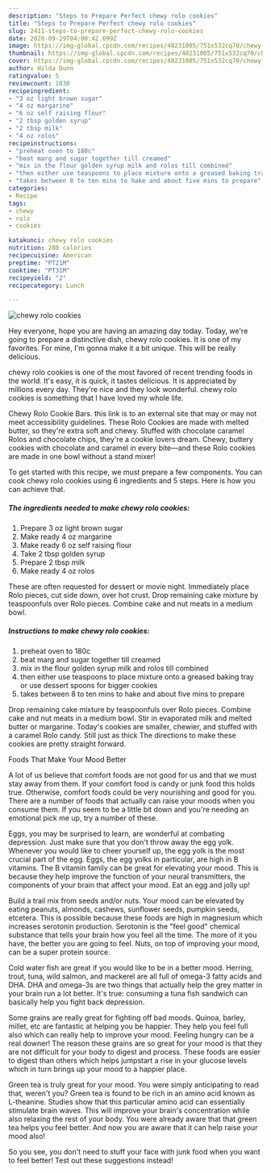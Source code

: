 ```yaml
---
description: "Steps to Prepare Perfect chewy rolo cookies"
title: "Steps to Prepare Perfect chewy rolo cookies"
slug: 2411-steps-to-prepare-perfect-chewy-rolo-cookies
date: 2020-09-29T04:00:42.699Z
image: https://img-global.cpcdn.com/recipes/48231005/751x532cq70/chewy-rolo-cookies-recipe-main-photo.jpg
thumbnail: https://img-global.cpcdn.com/recipes/48231005/751x532cq70/chewy-rolo-cookies-recipe-main-photo.jpg
cover: https://img-global.cpcdn.com/recipes/48231005/751x532cq70/chewy-rolo-cookies-recipe-main-photo.jpg
author: Hilda Dunn
ratingvalue: 5
reviewcount: 1030
recipeingredient:
- "3 oz light brown sugar"
- "4 oz margarine"
- "6 oz self raising flour"
- "2 tbsp golden syrup"
- "2 tbsp milk"
- "4 oz rolos"
recipeinstructions:
- "preheat oven to 180c"
- "beat marg and sugar together till creamed"
- "mix in the flour golden syrup milk and rolos till combined"
- "then either use teaspoons to place mixture onto a greased baking tray or use dessert spoons for bigger cookies"
- "takes between 8 to ten mins to hake and about five mins to prepare"
categories:
- Recipe
tags:
- chewy
- rolo
- cookies

katakunci: chewy rolo cookies 
nutrition: 280 calories
recipecuisine: American
preptime: "PT21M"
cooktime: "PT31M"
recipeyield: "2"
recipecategory: Lunch

---
```



![chewy rolo cookies](https://img-global.cpcdn.com/recipes/48231005/751x532cq70/chewy-rolo-cookies-recipe-main-photo.jpg)

Hey everyone, hope you are having an amazing day today. Today, we're going to prepare a distinctive dish, chewy rolo cookies. It is one of my favorites. For mine, I'm gonna make it a bit unique. This will be really delicious.

chewy rolo cookies is one of the most favored of recent trending foods in the world. It's easy, it is quick, it tastes delicious. It is appreciated by millions every day. They're nice and they look wonderful. chewy rolo cookies is something that I have loved my whole life.

Chewy Rolo Cookie Bars. this link is to an external site that may or may not meet accessibility guidelines. These Rolo Cookies are made with melted butter, so they&#39;re extra soft and chewy. Stuffed with chocolate caramel Rolos and chocolate chips, they&#39;re a cookie lovers dream. Chewy, buttery cookies with chocolate and caramel in every bite—and these Rolo cookies are made in one bowl without a stand mixer!


To get started with this recipe, we must prepare a few components. You can cook chewy rolo cookies using 6 ingredients and 5 steps. Here is how you can achieve that.

<!--inarticleads1-->

##### The ingredients needed to make chewy rolo cookies:

1. Prepare 3 oz light brown sugar
1. Make ready 4 oz margarine
1. Make ready 6 oz self raising flour
1. Take 2 tbsp golden syrup
1. Prepare 2 tbsp milk
1. Make ready 4 oz rolos


These are often requested for dessert or movie night. Immediately place Rolo pieces, cut side down, over hot crust. Drop remaining cake mixture by teaspoonfuls over Rolo pieces. Combine cake and nut meats in a medium bowl. 

<!--inarticleads2-->

##### Instructions to make chewy rolo cookies:

1. preheat oven to 180c
1. beat marg and sugar together till creamed
1. mix in the flour golden syrup milk and rolos till combined
1. then either use teaspoons to place mixture onto a greased baking tray or use dessert spoons for bigger cookies
1. takes between 8 to ten mins to hake and about five mins to prepare


Drop remaining cake mixture by teaspoonfuls over Rolo pieces. Combine cake and nut meats in a medium bowl. Stir in evaporated milk and melted butter or margarine. Today&#39;s cookies are smaller, chewier, and stuffed with a caramel Rolo candy. Still just as thick The directions to make these cookies are pretty straight forward. 

Foods That Make Your Mood Better


A lot of us believe that comfort foods are not good for us and that we must stay away from them. If your comfort food is candy or junk food this holds true. Otherwise, comfort foods could be very nourishing and good for you. There are a number of foods that actually can raise your moods when you consume them. If you seem to be a little bit down and you're needing an emotional pick me up, try a number of these.

Eggs, you may be surprised to learn, are wonderful at combating depression. Just make sure that you don't throw away the egg yolk. Whenever you would like to cheer yourself up, the egg yolk is the most crucial part of the egg. Eggs, the egg yolks in particular, are high in B vitamins. The B vitamin family can be great for elevating your mood. This is because they help improve the function of your neural transmitters, the components of your brain that affect your mood. Eat an egg and jolly up!

Build a trail mix from seeds and/or nuts. Your mood can be elevated by eating peanuts, almonds, cashews, sunflower seeds, pumpkin seeds, etcetera. This is possible because these foods are high in magnesium which increases serotonin production. Serotonin is the "feel good" chemical substance that tells your brain how you feel all the time. The more of it you have, the better you are going to feel. Nuts, on top of improving your mood, can be a super protein source.

Cold water fish are great if you would like to be in a better mood. Herring, trout, tuna, wild salmon, and mackerel are all full of omega-3 fatty acids and DHA. DHA and omega-3s are two things that actually help the grey matter in your brain run a lot better. It's true: consuming a tuna fish sandwich can basically help you fight back depression. 

Some grains are really great for fighting off bad moods. Quinoa, barley, millet, etc are fantastic at helping you be happier. They help you feel full also which can really help to improve your mood. Feeling hungry can be a real downer! The reason these grains are so great for your mood is that they are not difficult for your body to digest and process. These foods are easier to digest than others which helps jumpstart a rise in your glucose levels which in turn brings up your mood to a happier place.

Green tea is truly great for your mood. You were simply anticipating to read that, weren't you? Green tea is found to be rich in an amino acid known as L-theanine. Studies show that this particular amino acid can essentially stimulate brain waves. This will improve your brain's concentration while also relaxing the rest of your body. You were already aware that that green tea helps you feel better. And now you are aware that it can help raise your mood also!

So you see, you don't need to stuff your face with junk food when you want to feel better! Test out  these suggestions  instead!

